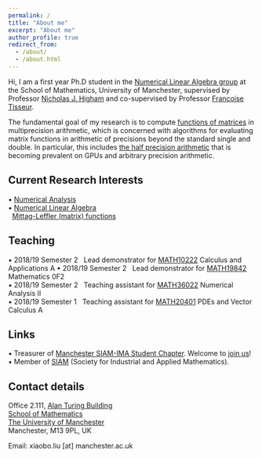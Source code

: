 ```yaml
---
permalink: /
title: "About me"
excerpt: "About me"
author_profile: true
redirect_from: 
  - /about/
  - /about.html
---
```

Hi, I am a first year Ph.D student in the [Numerical Linear Algebra group](https://nla-group.org/) at the School of Mathematics, University of Manchester, supervised by Professor [Nicholas J. Higham](http://www.maths.manchester.ac.uk/~higham/index.php) and co-supervised by Professor [Francoise Tisseur](http://www.maths.manchester.ac.uk/~ftisseur/).

The fundamental goal of my research is to compute [functions of matrices](https://en.wikipedia.org/wiki/Matrix_function) in multiprecision arithmetic, which is concerned with algorithms for evaluating matrix functions in arithmetic of precisions beyond the standard single and double. In particular, this includes [the half precision arithmetic](https://en.wikipedia.org/wiki/Half-precision_floating-point_format) that is becoming prevalent on GPUs and arbitrary precision arithmetic.

## Current Research Interests
▪ [Numerical Analysis](http://www.maths.manchester.ac.uk/our-research/research-groups/numerical-analysis-and-scientific-computing/numerical-analysis/our-research/)  
▪ [Numerical Linear Algebra](http://www.maths.manchester.ac.uk/our-research/research-groups/numerical-analysis-and-scientific-computing/numerical-analysis/our-research/numerical-linear-algebra/)  
&nbsp; [Mittag-Leffler (matrix) functions](https://en.wikipedia.org/wiki/Mittag-Leffler_function)

## Teaching
▪ 2018/19 Semester 2 &nbsp; Lead demonstrator for [MATH10222](http://www.maths.manchester.ac.uk/study/undergraduate/courses/mathematics-bsc/course-unit-spec/?unitcode=MATH10222) Calculus and Applications A 
▪ 2018/19 Semester 2 &nbsp; Lead demonstrator for [MATH19842](http://www.maths.manchester.ac.uk/study/undergraduate/information-for-current-students/service-teaching/foundation-studies/course-unit-spec/?unitcode=MATH19842) Mathematics 0F2  
▪ 2018/19 Semester 2 &nbsp; Teaching assistant for [MATH36022](http://www.maths.manchester.ac.uk/study/undergraduate/courses/mathematics-mmath/course-unit-spec/?unitcode=MATH36022) Numerical Analysis II  
▪ 2018/19 Semester 1 &nbsp; Teaching assistant for [MATH20401](http://www.maths.manchester.ac.uk/study/undergraduate/information-for-current-students/course-units-offered/course-unit-spec/?unitcode=MATH20401) PDEs and Vector Calculus A

## Links
▪ Treasurer of [Manchester SIAM-IMA Student Chapter](https://www.maths.manchester.ac.uk/~siam/). Welcome to [join us](http://www.maths.manchester.ac.uk/~siam/profile.php)!  
▪ Member of [SIAM](https://www.siam.org/) (Society for Industrial and Applied Mathematics).

## Contact details

Office 2.111, [Alan Turing Building](http://www.maths.manchester.ac.uk/our-research/facilities/infrastructure/)  
[School of Mathematics](http://www.maths.manchester.ac.uk/)  
[The University of Manchester](https://www.manchester.ac.uk/)  
Manchester, M13 9PL, UK  

Email: xiaobo.liu [at] manchester.ac.uk
